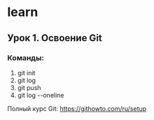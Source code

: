 # learn

## Урок 1. Освоение Git

### Команды:

1. git init
2. git log
3. git push
4. git log --oneline

Полный курс Git: https://githowto.com/ru/setup
